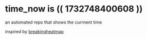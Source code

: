 # time_now is (( 1732748400608 ))

an automated repo that shows the currnent time

inspired by [breakingheatmap](https://github.com/breakingheatmap/breakingheatmap)